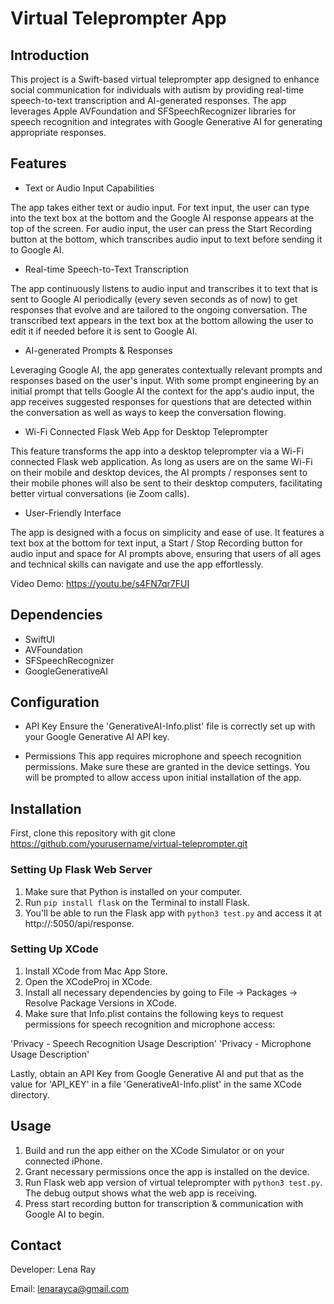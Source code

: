 # Virtual Teleprompter App
## Introduction
This project is a Swift-based virtual teleprompter app designed to enhance social communication for individuals with autism by providing real-time speech-to-text transcription and AI-generated responses. The app leverages Apple AVFoundation and SFSpeechRecognizer libraries for speech recognition and integrates with Google Generative AI for generating appropriate responses.

## Features
- Text or Audio Input Capabilities

The app takes either text or audio input. For text input, the user can type into the text box at the bottom and the Google AI response appears at the top of the screen. For audio input, the user can press the Start Recording button at the bottom, which transcribes audio input to text before sending it to Google AI.

- Real-time Speech-to-Text Transcription

The app continuously listens to audio input and transcribes it to text that is sent to Google AI periodically (every seven seconds as of now) to get responses that evolve and are tailored to the ongoing conversation. The transcribed text appears in the text box at the bottom allowing the user to edit it if needed before it is sent to Google AI.

- AI-generated Prompts & Responses

Leveraging Google AI, the app generates contextually relevant prompts and responses based on the user's input. With some prompt engineering by an initial prompt that tells Google AI the context for the app's audio input, the app receives suggested responses for questions that are detected within the conversation as well as ways to keep the conversation flowing.

- Wi-Fi Connected Flask Web App for Desktop Teleprompter

This feature transforms the app into a desktop teleprompter via a Wi-Fi connected Flask web application. As long as users are on the same Wi-Fi on their mobile and desktop devices, the AI prompts / responses sent to their mobile phones will also be sent to their desktop computers, facilitating better virtual conversations (ie Zoom calls).

- User-Friendly Interface

The app is designed with a focus on simplicity and ease of use. It features a text box at the bottom for text input, a Start / Stop Recording button for audio input and space for AI prompts above, ensuring that users of all ages and technical skills can navigate and use the app effortlessly.

Video Demo: https://youtu.be/s4FN7qr7FUI

## Dependencies
- SwiftUI
- AVFoundation
- SFSpeechRecognizer
- GoogleGenerativeAI

## Configuration
- API Key
Ensure the 'GenerativeAI-Info.plist' file is correctly set up with your Google Generative AI API key.

- Permissions
This app requires microphone and speech recognition permissions. Make sure these are granted in the device settings. You will be prompted to allow access upon initial installation of the app.

## Installation
First, clone this repository with git clone https://github.com/yourusername/virtual-teleprompter.git

### Setting Up Flask Web Server
1. Make sure that Python is installed on your computer.
2. Run ```pip install flask``` on the Terminal to install Flask.
3. You'll be able to run the Flask app with ```python3 test.py``` and access it at http://<your-ip>:5050/api/response.

### Setting Up XCode
1. Install XCode from Mac App Store.
2. Open the XCodeProj in XCode.
3. Install all necessary dependencies by going to File -> Packages -> Resolve Package Versions in XCode.
4. Make sure that Info.plist contains the following keys to request permissions for speech recognition and microphone access:

'Privacy - Speech Recognition Usage Description'
'Privacy - Microphone Usage Description'

Lastly, obtain an API Key from Google Generative AI and put that as the value for 'API_KEY' in a file 'GenerativeAI-Info.plist' in the same XCode directory.

## Usage
1. Build and run the app either on the XCode Simulator or on your connected iPhone.
3. Grant necessary permissions once the app is installed on the device.
4. Run Flask web app version of virtual teleprompter with ```python3 test.py```. The debug output shows what the web app is receiving.
5. Press start recording button for transcription & communication with Google AI to begin.

## Contact
Developer: Lena Ray

Email: lenarayca@gmail.com

